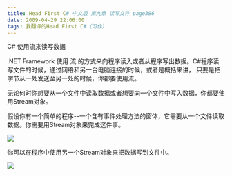 ```yaml
---
title: Head First C# 中文版 第九章 读写文件 page386
date: 2009-04-29 22:06:00
tags: 我翻译的Head First C#（习作）
---
```

C#  使用流来读写数据

  

.NET Framework  使用  流  的方式来向程序读入或者从程序写出数据。C#程序读写文件的时候，通过网络和另一台电脑连接的时候，或者是概括来讲，
只要是把字节从一处发送至另一处的时候，你都要使用流。

无论何时你想要从一个文件中读取数据或者想要向一个文件中写入数据，你都要使用Stream对象。

假设你有一个简单的程序--一个含有事件处理方法的窗体，它需要从一个文件读取数据。你需要用Stream对象来完成这件事。

  

![](https://p-blog.csdn.net/images/p_blog_csdn_net/cuipengfei1/EntryImages/20090429/2009-04-29_21-52-49.jpg)

你可以在程序中使用另一个Stream对象来把数据写到文件中。

  

![](https://p-blog.csdn.net/images/p_blog_csdn_net/cuipengfei1/EntryImages/20090429/2009-04-29_21-59-02.jpg)



